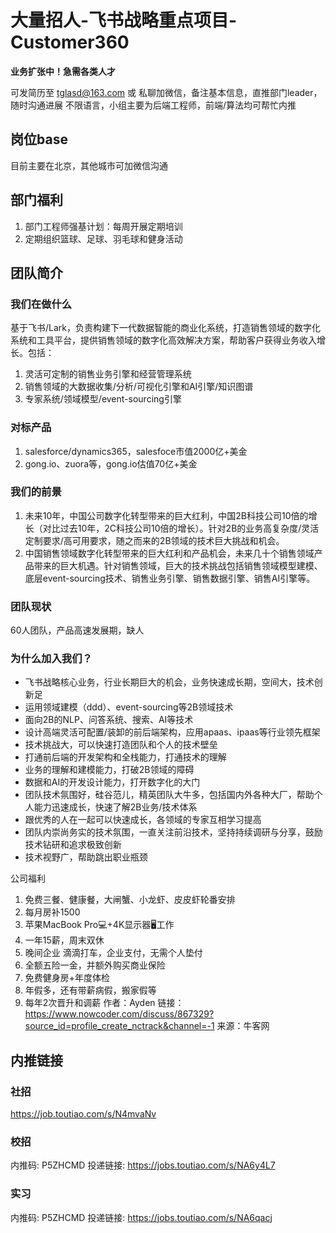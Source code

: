 # 大量招人-飞书战略重点项目-Customer360

**业务扩张中！急需各类人才**

可发简历至 tglasd@163.com 或 私聊加微信，备注基本信息，直推部门leader，随时沟通进展
不限语言，小组主要为后端工程师，前端/算法均可帮忙内推

## 岗位base
目前主要在北京，其他城市可加微信沟通

## 部门福利
1. 部门工程师强基计划：每周开展定期培训
2. 定期组织篮球、足球、羽毛球和健身活动

## 团队简介
### 我们在做什么
基于飞书/Lark，负责构建下一代数据智能的商业化系统，打造销售领域的数字化系统和工具平台，提供销售领域的数字化高效解决方案，帮助客户获得业务收入增长。包括：
1. 灵活可定制的销售业务引擎和经营管理系统
2. 销售领域的大数据收集/分析/可视化引擎和AI引擎/知识图谱
3. 专家系统/领域模型/event-sourcing引擎
### 对标产品
1. salesforce/dynamics365，salesfoce市值2000亿+美金
2. gong.io、zuora等，gong.io估值70亿+美金
### 我们的前景
1. 未来10年，中国公司数字化转型带来的巨大红利，中国2B科技公司10倍的增长（对比过去10年，2C科技公司10倍的增长）。针对2B的业务高复杂度/灵活定制要求/高可用要求，随之而来的2B领域的技术巨大挑战和机会。
2. 中国销售领域数字化转型带来的巨大红利和产品机会，未来几十个销售领域产品带来的巨大机遇。针对销售领域，巨大的技术挑战包括销售领域模型建模、底层event-sourcing技术、销售业务引擎、销售数据引擎、销售AI引擎等。
### 团队现状
60人团队，产品高速发展期，缺人
### 为什么加入我们？
- 飞书战略核心业务，行业长期巨大的机会，业务快速成长期，空间大，技术创新足
- 运用领域建模（ddd）、event-sourcing等2B领域技术
- 面向2B的NLP、问答系统、搜索、AI等技术
- 设计高端灵活可配置/装卸的前后端架构，应用apaas、ipaas等行业领先框架
- 技术挑战大，可以快速打造团队和个人的技术壁垒
- 打通前后端的开发架构和全栈能力，打通技术的理解
- 业务的理解和建模能力，打破2B领域的障碍
- 数据和AI的开发设计能力，打开数字化的大门
- 团队技术氛围好，硅谷范儿，精英团队大牛多，包括国内外各种大厂，帮助个人能力迅速成长，快速了解2B业务/技术体系
- 跟优秀的人在一起可以快速成长，各领域的专家互相学习提高
- 团队内崇尚务实的技术氛围，一直关注前沿技术，坚持持续调研与分享，鼓励技术钻研和追求极致创新
- 技术视野广，帮助跳出职业瓶颈


公司福利
1. 免费三餐、健康餐，大闸蟹、小龙虾、皮皮虾轮番安排
2. 每月房补1500
3. 苹果MacBook Pro💻+4K显示器🖥工作
4. 一年15薪，周末双休
5. 晚间企业 滴滴打车，企业支付，无需个人垫付
6. 全额五险一金，并额外购买商业保险
7. 免费健身房+年度体检
8. 年假多，还有带薪病假，搬家假等
9. 每年2次晋升和调薪
   作者：Ayden
   链接：https://www.nowcoder.com/discuss/867329?source_id=profile_create_nctrack&channel=-1
   来源：牛客网

## 内推链接
### 社招
https://job.toutiao.com/s/N4mvaNv
### 校招
内推码: P5ZHCMD
投递链接:  https://jobs.toutiao.com/s/NA6y4L7
### 实习
内推码: P5ZHCMD
投递链接:  https://jobs.toutiao.com/s/NA6qacj
